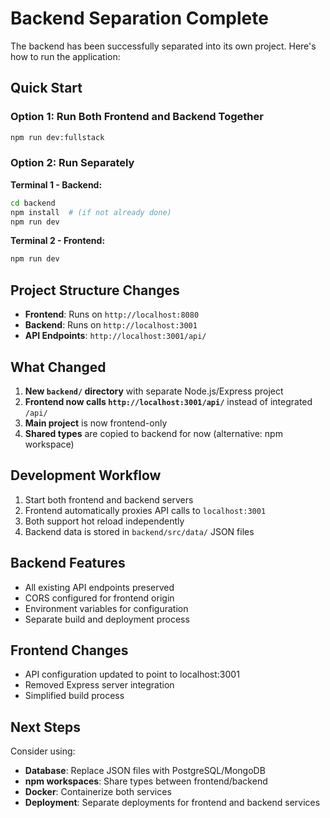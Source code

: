 # Backend Separation Complete

The backend has been successfully separated into its own project. Here's how to run the application:

## Quick Start

### Option 1: Run Both Frontend and Backend Together

```bash
npm run dev:fullstack
```

### Option 2: Run Separately

**Terminal 1 - Backend:**

```bash
cd backend
npm install  # (if not already done)
npm run dev
```

**Terminal 2 - Frontend:**

```bash
npm run dev
```

## Project Structure Changes

- **Frontend**: Runs on `http://localhost:8080`
- **Backend**: Runs on `http://localhost:3001`
- **API Endpoints**: `http://localhost:3001/api/`

## What Changed

1. **New `backend/` directory** with separate Node.js/Express project
2. **Frontend now calls `http://localhost:3001/api/`** instead of integrated `/api/`
3. **Main project** is now frontend-only
4. **Shared types** are copied to backend for now (alternative: npm workspace)

## Development Workflow

1. Start both frontend and backend servers
2. Frontend automatically proxies API calls to `localhost:3001`
3. Both support hot reload independently
4. Backend data is stored in `backend/src/data/` JSON files

## Backend Features

- All existing API endpoints preserved
- CORS configured for frontend origin
- Environment variables for configuration
- Separate build and deployment process

## Frontend Changes

- API configuration updated to point to localhost:3001
- Removed Express server integration
- Simplified build process

## Next Steps

Consider using:

- **Database**: Replace JSON files with PostgreSQL/MongoDB
- **npm workspaces**: Share types between frontend/backend
- **Docker**: Containerize both services
- **Deployment**: Separate deployments for frontend and backend services
